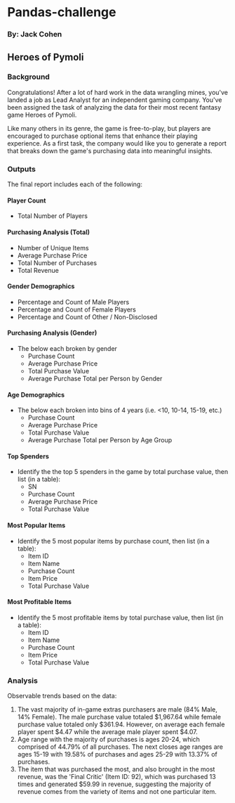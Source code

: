 # Pandas-challenge
### By: Jack Cohen

## Heroes of Pymoli

### Background
Congratulations! After a lot of hard work in the data wrangling mines, you've landed a job as Lead Analyst for an independent gaming company. You've been assigned the task of analyzing the data for their most recent fantasy game Heroes of Pymoli.

Like many others in its genre, the game is free-to-play, but players are encouraged to purchase optional items that enhance their playing experience. As a first task, the company would like you to generate a report that breaks down the game's purchasing data into meaningful insights.

### Outputs
The final report includes each of the following:

#### Player Count

* Total Number of Players

#### Purchasing Analysis (Total)

* Number of Unique Items
* Average Purchase Price
* Total Number of Purchases
* Total Revenue

#### Gender Demographics

* Percentage and Count of Male Players
* Percentage and Count of Female Players
* Percentage and Count of Other / Non-Disclosed

#### Purchasing Analysis (Gender)

* The below each broken by gender
  * Purchase Count
  * Average Purchase Price
  * Total Purchase Value
  * Average Purchase Total per Person by Gender

#### Age Demographics

* The below each broken into bins of 4 years (i.e. &lt;10, 10-14, 15-19, etc.)
  * Purchase Count
  * Average Purchase Price
  * Total Purchase Value
  * Average Purchase Total per Person by Age Group

#### Top Spenders

* Identify the the top 5 spenders in the game by total purchase value, then list (in a table):
  * SN
  * Purchase Count
  * Average Purchase Price
  * Total Purchase Value

#### Most Popular Items

* Identify the 5 most popular items by purchase count, then list (in a table):
  * Item ID
  * Item Name
  * Purchase Count
  * Item Price
  * Total Purchase Value

#### Most Profitable Items

* Identify the 5 most profitable items by total purchase value, then list (in a table):
  * Item ID
  * Item Name
  * Purchase Count
  * Item Price
  * Total Purchase Value

### Analysis
Observable trends based on the data:
1. The vast majority of in-game extras purchasers are male (84% Male, 14% Female). The male purchase value totaled $1,967.64 while female purchase value totaled only $361.94. However, on average each female player spent $4.47 while the average male player spent $4.07.
2. Age range with the majority of purchases is ages 20-24, which comprised of 44.79% of all purchases. The next closes age ranges are ages 15-19 with 19.58% of purchases and ages 25-29 with 13.37% of purchases.
3. The item that was purchased the most, and also brought in the most revenue, was the 'Final Critic' (Item ID: 92), which was purchased 13 times and generated $59.99 in revenue, suggesting the majority of revenue comes from the variety of items and not one particular item.

